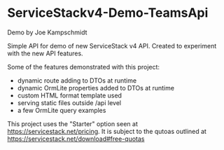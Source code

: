 ServiceStackv4-Demo-TeamsApi
============================
Demo by Joe Kampschmidt

Simple API for demo of new ServiceStack v4 API. Created to experiment with the new API features.

Some of the features demonstrated with this project:
- dynamic route adding to DTOs at runtime
- dynamic OrmLite properties added to DTOs at runtime
- custom HTML format template used
- serving static files outside /api level 
- a few OrmLite query examples

This project uses the "Starter" option seen at https://servicestack.net/pricing. 
It is subject to the qutoas outlined at https://servicestack.net/download#free-quotas
